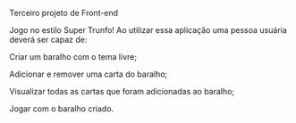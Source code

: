 Terceiro projeto de Front-end

Jogo no estilo Super Trunfo! Ao utilizar essa aplicação uma pessoa usuária deverá ser capaz de:

Criar um baralho com o tema livre;

Adicionar e remover uma carta do baralho;

Visualizar todas as cartas que foram adicionadas ao baralho;

Jogar com o baralho criado.

